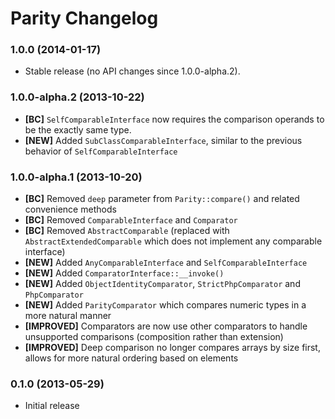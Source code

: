 # Parity Changelog

### 1.0.0 (2014-01-17)

* Stable release (no API changes since 1.0.0-alpha.2).

### 1.0.0-alpha.2 (2013-10-22)

* **[BC]** `SelfComparableInterface` now requires the comparison operands to be the exactly same type.
* **[NEW]** Added `SubClassComparableInterface`, similar to the previous behavior of `SelfComparableInterface`

### 1.0.0-alpha.1 (2013-10-20)

* **[BC]** Removed `deep` parameter from `Parity::compare()` and related convenience methods
* **[BC]** Removed `ComparableInterface` and `Comparator`
* **[BC]** Removed `AbstractComparable` (replaced with `AbstractExtendedComparable` which does not implement any comparable interface)
* **[NEW]** Added `AnyComparableInterface` and `SelfComparableInterface`
* **[NEW]** Added `ComparatorInterface::__invoke()`
* **[NEW]** Added `ObjectIdentityComparator`, `StrictPhpComparator` and `PhpComparator`
* **[NEW]** Added `ParityComparator` which compares numeric types in a more natural manner
* **[IMPROVED]** Comparators are now use other comparators to handle unsupported comparisons (composition rather than extension)
* **[IMPROVED]** Deep comparison no longer compares arrays by size first, allows for more natural ordering based on elements

### 0.1.0 (2013-05-29)

* Initial release
